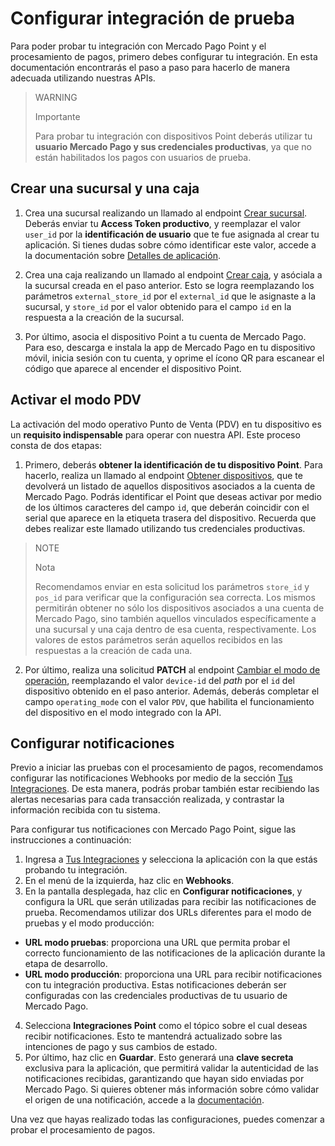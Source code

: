 # Configurar integración de prueba

Para poder probar tu integración con Mercado Pago Point y el procesamiento de pagos, primero debes configurar tu integración. En esta documentación encontrarás el paso a paso para hacerlo de manera adecuada utilizando nuestras APIs.

> WARNING
>
> Importante
>
> Para probar tu integración con dispositivos Point deberás utilizar tu **usuario Mercado Pago y sus credenciales productivas**, ya que no están habilitados los pagos con usuarios de prueba.

## Crear una sucursal y una caja

1. Crea una sucursal realizando un llamado al endpoint [Crear sucursal](/developers/es/reference/stores/_users_user_id_stores/post). Deberás enviar tu **Access Token productivo**, y reemplazar el valor `user_id` por la **identificación de usuario** que te fue asignada al crear tu aplicación. Si tienes dudas sobre cómo identificar este valor, accede a la documentación sobre [Detalles de aplicación](/developers/es/docs/mp-point/additional-content/your-integrations/application-details).  

2. Crea una caja realizando un llamado al endpoint [Crear caja](/developers/es/reference/pos/_pos/post), y asóciala a la sucursal creada en el paso anterior. Esto se logra reemplazando los parámetros `external_store_id` por el `external_id` que le asignaste a la sucursal, y `store_id` por el valor obtenido para el campo `id` en la respuesta a la creación de la sucursal.

3. Por último, asocia el dispositivo Point a tu cuenta de Mercado Pago. Para eso, descarga e instala la app de Mercado Pago en tu dispositivo móvil, inicia sesión con tu cuenta, y oprime el ícono QR para escanear el código que aparece al encender el dispositivo Point.


## Activar el modo PDV

La activación del modo operativo Punto de Venta (PDV) en tu dispositivo es un **requisito indispensable** para operar con nuestra API. Este proceso consta de dos etapas:

1. Primero, deberás **obtener la identificación de tu dispositivo Point**. Para hacerlo, realiza un llamado al endpoint [Obtener dispositivos](/developers/es/reference/integrations_api/_point_integration-api_devices/get), que te devolverá un listado de aquellos dispositivos asociados a la cuenta de Mercado Pago. Podrás identificar el Point que deseas activar por medio de los últimos caracteres del campo `id`, que deberán coincidir con el serial que aparece en la etiqueta trasera del dispositivo. Recuerda que debes realizar este llamado utilizando tus credenciales productivas.

> NOTE
>
> Nota
>
> Recomendamos enviar en esta solicitud los parámetros `store_id` y `pos_id` para verificar que la configuración sea correcta. Los mismos permitirán obtener no sólo los dispositivos asociados a una cuenta de Mercado Pago, sino también aquellos vinculados específicamente a una sucursal y una caja dentro de esa cuenta, respectivamente. Los valores de estos parámetros serán aquellos recibidos en las respuestas a la creación de cada una.

2. Por último, realiza una solicitud **PATCH** al endpoint [Cambiar el modo de operación](/developers/es/reference/integrations_api/_point_integration-api_devices_device-id/patch), reemplazando el valor `device-id` del *path* por el `id` del dispositivo obtenido en el paso anterior.  Además, deberás completar el campo `operating_mode` con el valor `PDV`, que habilita el funcionamiento del dispositivo en el modo integrado con la API.


## Configurar notificaciones

Previo a iniciar las pruebas con el procesamiento de pagos, recomendamos configurar las notificaciones Webhooks por medio de la sección [Tus Integraciones](/developers/panel/app). De esta manera, podrás probar también estar recibiendo las alertas necesarias para cada transacción realizada, y contrastar la información recibida con tu sistema.

Para configurar tus notificaciones con Mercado Pago Point, sigue las instrucciones a continuación:

1. Ingresa a [Tus Integraciones](/developers/panel/app) y selecciona la aplicación con la que estás probando tu integración.
2. En el menú de la izquierda, haz clic en **Webhooks**.
3. En la pantalla desplegada, haz clic en **Configurar notificaciones**, y configura la URL que serán utilizadas para recibir las notificaciones de prueba. Recomendamos utilizar dos URLs diferentes para el modo de pruebas y el modo producción:
 * **URL modo pruebas**: proporciona una URL que permita probar el correcto funcionamiento de las notificaciones de la aplicación durante la etapa de desarrollo. 
 * **URL modo producción**: proporciona una URL para recibir notificaciones con tu integración productiva. Estas notificaciones deberán ser configuradas con las credenciales productivas de tu usuario de Mercado Pago.

4. Selecciona **Integraciones Point** como el tópico sobre el cual deseas recibir notificaciones. Esto te mantendrá actualizado sobre las intenciones de pago y sus cambios de estado.
5. Por último, haz clic en **Guardar**. Esto generará una **clave secreta** exclusiva para la aplicación, que permitirá validar la autenticidad de las notificaciones recibidas, garantizando que hayan sido enviadas por Mercado Pago. Si quieres obtener más información sobre cómo validar el origen de una notificación, accede a la [documentación](/developers/es/docs/split-payments/additional-content/your-integrations/notifications/webhooks#configuracinatravsdelpaneldeldesarrollador).

Una vez que hayas realizado todas las configuraciones, puedes comenzar a probar el procesamiento de pagos.

